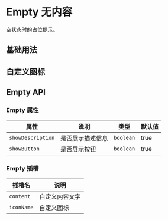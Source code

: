 # Empty 无内容

空状态时的占位提示。

## 基础用法

<demo vue="./example/base.vue"></demo>

## 自定义图标

<demo vue="./example/extend.vue"></demo>

## Empty API

### Empty 属性

| 属性              | 说明             | 类型      | 默认值 |
| ----------------- | ---------------- | --------- | ------ |
| `showDescription` | 是否展示描述信息 | `boolean` | true   |
| `showButton`      | 是否展示按钮     | `boolean` | true   |

### Empty 插槽

| 插槽名     | 说明           |
| ---------- | -------------- |
| `content`  | 自定义内容文字 |
| `iconName` | 自定义图标     |
